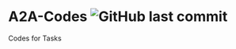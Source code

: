 # A2A-Codes ![GitHub last commit](https://img.shields.io/github/last-commit/hemanthbd/A2A-codes?color=6a1fdb&style=plastic)

Codes for Tasks

